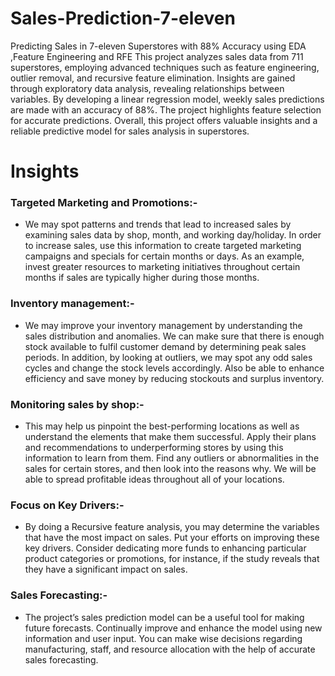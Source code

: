 # Sales-Prediction-7-eleven
Predicting Sales in 7-eleven Superstores with 88% Accuracy using EDA ,Feature Engineering and  RFE
This project analyzes sales data from 711 superstores, employing advanced techniques such as feature engineering, outlier removal, and recursive feature elimination. Insights are gained through exploratory data analysis, revealing relationships between variables. By developing a linear regression model, weekly sales predictions are made with an accuracy of 88%. The project highlights feature selection for accurate predictions. Overall, this project offers valuable insights and a reliable predictive model for sales analysis in superstores.


#  Insights
### Targeted Marketing and Promotions:-
- We may spot patterns and trends that lead to increased sales by examining sales data by shop,
month, and working day/holiday. In order to increase sales, use this information to create
targeted marketing campaigns and specials for certain months or days. As an example, invest
greater resources to marketing initiatives throughout certain months if sales are typically
higher during those months.
### Inventory management:-
- We may improve your inventory management by understanding the sales distribution and
anomalies. We can make sure that there is enough stock available to fulfil customer demand
by determining peak sales periods. In addition, by looking at outliers, we may spot any odd
sales cycles and change the stock levels accordingly. Also be able to enhance efficiency and
save money by reducing stockouts and surplus inventory. 
### Monitoring sales by shop:-
- This may help us pinpoint the best-performing locations as well as understand the elements
that make them successful. Apply their plans and recommendations to underperforming
stores by using this information to learn from them. Find any outliers or abnormalities in
the sales for certain stores, and then look into the reasons why. We will be able to spread
profitable ideas throughout all of your locations.
### Focus on Key Drivers:-
- By doing a Recursive feature analysis, you may determine the variables that have the most
impact on sales. Put your efforts on improving these key drivers. Consider dedicating more
funds to enhancing particular product categories or promotions, for instance, if the study
reveals that they have a significant impact on sales.
### Sales Forecasting:-
- The project’s sales prediction model can be a useful tool for making future forecasts. Continually
improve and enhance the model using new information and user input. You can
make wise decisions regarding manufacturing, staff, and resource allocation with the help of
accurate sales forecasting.
